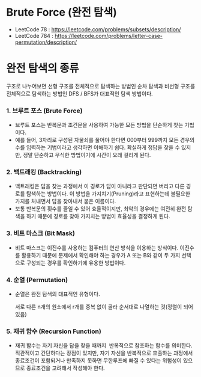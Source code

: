 # Brute Force (완전 탐색)

* LeetCode 78 : https://leetcode.com/problems/subsets/description/
* LeetCode 784 : https://leetcode.com/problems/letter-case-permutation/description/

# 완전 탐색의 종류
구조로 나누어보면 선형 구조를 전체적으로 탐색하는 방법인 순차 탐색과 비선형 구조를 전체적으로 탐색하는 방법인 DFS / BFS가 대표적인 탐색 방법이다.

### 1. 브루트 포스 (Brute Force)

- 브루트 포스는 반복문과 조건문을 사용하여 가능한 모든 방법을 단순하게 찾는 기법이다.
- 예를 들어, 3자리로 구성된 자물쇠를 풀어야 한다면 000부터 999까지 모든 경우의 수를 입력하는 기법이라고 생각하면 이해하기 쉽다. 확실하게 정답을 찾을 수 있지만, 정말 단순하고 무식한 방법이기에 시간이 오래 걸리게 된다.

### 2. 백트래킹 (Backtracking)

- 백트래킹은 답을 찾는 과정에서 이 경로가 답이 아니라고 판단되면 버리고 다른 경로를 탐색하는 방법이다. 이 방법을 가지치기(Pruning)라고 표현하는데 불필요한 가지를 처내면서 답을 찾아내서 붙은 이름이다.
- 보통 반복문의 횟수를 줄일 수 있어 효율적이지만, 최악의 경우에는 여전히 완전 탐색을 하기 때문에 경로를 찾아 가지치는 방법이 효율성을 결정하게 된다.

### 3. 비트 마스크 (Bit Mask)

- 비트 마스크는 이진수를 사용하는 컴퓨터의 연산 방식을 이용하는 방식이다. 이진수를 활용하기 때문에 문제에서 확인해야 하는 경우가 A 또는 B와 같이 두 가지 선택으로 구성되는 경우를 확인하기에 유용한 방법이다.

### 4. 순열 (Permutation)

- 순열은 완전 탐색의 대표적인 유형이다.
    
    서로 다른 n개의 원소에서 r개를 중복 없이 골라 순서대로 나열하는 것(정렬이 되어있음)
    

### 5. 재귀 함수 (Recursion Function)

- 재귀 함수는 자기 자신을 답을 찾을 때까지  반복적으로 참조하는 함수를 의미한다. 직관적이고 간단하다는 장점이 있지만, 자기 자신을 반복적으로 호출하는 과정에서 종료조건이 포함되거나 만족하지 못하면 무한루프에 빠질 수 있다는 위험성이 있으므로 종료조건을 고려해서 작성해야 한다.
